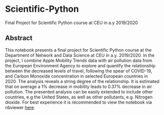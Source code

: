 # Scientific-Python
 Final Project for Scientific Python course at CEU in a.y 2019/2020

## Abstract
This notebook presents a final project for Scientific Python course at the Department of Network and Data Science at CEU in a.y. 2019/2020. In the project, I combine Apple Mobility Trends data with air pollution data from the European Environment Agency to explore and quantify the relationship between the decreased levels of travel, following the spear of COVID-19, and Carbon Monoxide concentration in selected European countries in 2020. The analysis reveals a string degree of the relationship. It is estimated that on average a 1% decrease in mobility leads to 0.37% decrease in air pollution. The presented analysis can be easily extended to include other countries, e.g the United States, as well as other pollutants, e.g. Nitrogen dioxide. For best experience it is recommended to view the notebook via nbviewer [here](https://nbviewer.jupyter.org/github/alinacherkas/Scientific-Python/blob/master/Final%20Project.ipynb#I.-Data-Acquisition).
